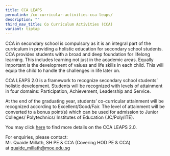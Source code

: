 ```yaml
---
title: CCA LEAPS
permalink: /co-curricular-activities-cca-leaps/
description: ""
third_nav_title: Co Curriculum Activities (CCA)
variant: tiptap
---
```

<p>CCA in secondary school is compulsory as it is an integral part of the curriculum in providing a holistic education for secondary school students. CCA provides students with a broad and deep foundation for lifelong learning. This includes learning not just in the academic areas. Equally important is the development of values and life skills in each child. This will equip the child to handle the challenges in life later on.</p><p>CCA LEAPS 2.0 is a framework to recognize secondary school students’ holistic development. Students will be recognized with levels of attainment in four domains: Participation, Achievement, Leadership and Service.</p><p>At the end of the graduating year, students’ co-curricular attainment will be recognized according to Excellent/Good/Fair. The level of attainment will be converted to a bonus point(s) which can be used for admission to Junior Colleges/ Polytechnics/ Institutes of Education (JC/Poly/ITE).</p><p>You may click <a href="/files/CCA%20Matters/CCA-LEAPS-2.pdf" rel="noopener noreferrer nofollow" target="_blank">here</a> to find more details on the CCA LEAPS 2.0.</p><p>For enquiries, please contact:<br>Mr. Quaide Millath, SH PE &amp; CCA (Covering HOD PE &amp; CCA) at&nbsp;<a href="mailto:roskhaider_mohamed_saat@moe.edu.sg" rel="noopener noreferrer nofollow" target="_blank">quaide_millath@moe.edu.sg</a></p>